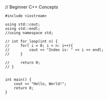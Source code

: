 // Beginner C++ Concepts
    
    #include <iostream>

    using std::cout;
    using std::endl;
    //using namespace std;

    // int for_loop(int n) {
    //     for( i = 0; i < n: i++){
    //         cout << "Index is: " << i << endl;
    //     }

    //     return 0;
    // }


    int main() {
        cout << "Hello, World!";
        return 0;
    }
